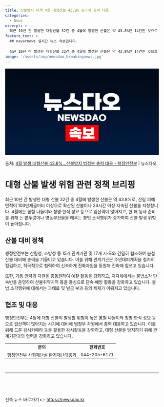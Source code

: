```yaml
---
title: 산불방지 대책 4월 대형산불 43.8% 증가에 총력 대응
categories:
  - News
excerpt: >
  최근 10년 간 발생한 대형산불 32건 중 4월에 발생한 산불은 약 43.8%인 14건인 것으로 나타났다. …
feature_text: >
  ## navernews 실시간 뉴스 속보입니다.

  최근 10년 간 발생한 대형산불 32건 중 4월에 발생한 산불은 약 43.8%인 14건인 것으로 나타났다. …
image: '/assets/img/newsdao_breakingnews.jpg'
---
```


![뉴스다오 속보](/assets/img/newsdao_breakingnews.jpg)

<p>출처: <a href="https://newsdao.kr/3496" rel="dofollow">4월 발생 대형산불 43.8%…산불방지 범정부 총력 대응 - 행정안전부</a> | 뉴스다오</p>

<h1>대형 산불 발생 위험 관련 정책 브리핑</h1>
<p data-ke-size="size16">최근 10년 간 발생한 대형 산불 32건 중 4월에 발생한 산불은 약 43.8%로, 산림 피해면적이 100만제곱미터 이상으로 확산된 산불이나 24시간 이상 지속된 산불을 지칭합니다. 4월에는 봄철 나들이와 청명·한식 성묘 등으로 입산객이 많아지고, 한 해 농사 준비를 위해 논·밭두렁이나 영농부산물을 태우는 불법 소각행위가 증가하여 산불 발생 위험이 높아집니다.</p>

<h2 data-ke-size="size26">산불 대비 정책</h2>
<p data-ke-size="size16">행정안전부는 산림청, 소방청 등 15개 관계기관 및 17개 시·도와 긴밀히 협조하여 봄철 산불 대비에 총력을 기울이고 있습니다. 이를 위해 관계기관은 주민대피계획을 철저히 점검하고, 적극적으로 협력하여 신속하게 진화자원을 동원해 진화에 힘쓰고 있습니다.</p>
<p data-ke-size="size16">또한, 가용 인력과 자원을 총동원하여 예찰 활동을 강화하고, 지자체에서는 불법소각 단속반을 운영하여 산불취약지역 등을 중심으로 단속·예방 활동을 강화하고 있습니다. 불법 소각행위에 대해서는 과태료 및 벌금 부과 등의 제재가 이뤄지고 있습니다.</p>

<h2 data-ke-size="size26">협조 및 대응</h2>
<p data-ke-size="size16">행정안전부는 4월에 대형 산불이 발생할 위험이 높은 봄철 나들이와 청명·한식 성묘 등으로 입산객이 많아지는 시기에 대비해 범정부 차원에서 총력 대응하고 있습니다. 이를 위해 드론·감시카메라 등을 활용한 감시활동을 강화하고, 대형 산불을 방지하기 위해 관계기관과의 협력을 강화하고 있습니다.</p>

<table>
    <tr>
        <td style="text-align: center; height: 17px;"><b>문의</b></td>
        <td style="text-align: center; height: 17px;"><b>전화번호</b></td>
    </tr>
    <tr>
        <td style="text-align: center; height: 17px;">행정안전부 사회재난실 환경재난대응과</td>
        <td style="text-align: center; height: 17px;">044-205-6171</td>
    </tr>
</table>

<p data-ke-size="size16">&nbsp;</p>

<hr> 

<p data-ke-size="size16">&nbsp;</p>

<p data-ke-size="size16">&nbsp;</p>
 

신속 뉴스 바로가기 👉 <a href="https://newsdao.kr" rel="dofollow">https://newsdao.kr</a>


